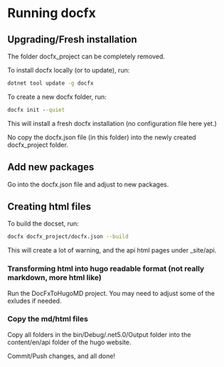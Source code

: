 # Running docfx

## Upgrading/Fresh installation

 The folder docfx_project can be completely removed.

To install docfx locally (or to update), run:

```cmd
dotnet tool update -g docfx
```

To create a new docfx folder, run:

```cmd
docfx init --quiet
```
This will install a fresh docfx installation (no configuration file here yet.)

No copy the docfx.json file (in this folder) into the newly created docfx_project folder.

## Add new packages

Go into the docfx.json file and adjust to new packages.

## Creating html files

To build the docset, run:

```bash
docfx docfx_project/docfx.json --build
```

This will create a lot of warning, and the api html pages under _site/api.

### Transforming html into hugo readable format (not really markdown, more html like)

Run the DocFxToHugoMD project. 
You may need to adjust some of the exludes if needed. 

### Copy the md/html files

Copy all folders in the bin/Debug/.net5.0/Output folder into the content/en/api folder of the hugo website. 

Commit/Push changes, and all done!